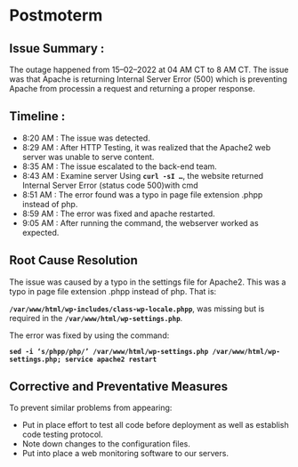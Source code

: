 # Postmoterm

## Issue Summary :

The outage happened from 15–02–2022 at 04 AM CT to 8 AM CT. The issue was that Apache is returning  Internal Server Error (500)  which is preventing Apache from processin a request and returning a proper response.

## Timeline :
* 8:20 AM : The issue was detected.
* 8:29 AM : After HTTP Testing, it was realized that the Apache2 web server was    unable to serve content.
* 8:35 AM : The issue escalated to the back-end team.
* 8:43 AM : Examine server Using **`curl -sI …`**, the website returned Internal Server Error (status code 500)with cmd
* 8:51 AM : The error found was a typo in page file extension .phpp instead of php.
* 8:59 AM : The error was fixed and apache restarted.
* 9:05 AM : After running the command, the webserver worked as expected.

## Root Cause Resolution

The issue was caused by a typo in the settings file for Apache2. This was a typo in page file extension .phpp instead of php. That is:

**`/var/www/html/wp-includes/class-wp-locale.phpp`**, was missing but is required in the **`/var/www/html/wp-settings.php`**.

The error was fixed by using the command:

 **`sed -i ‘s/phpp/php/’ /var/www/html/wp-settings.php /var/www/html/wp-settings.php; service apache2 restart`**

## Corrective and Preventative Measures

To prevent similar problems from appearing:
* Put in place effort to test all code before deployment as well as establish code testing protocol.
* Note down changes to the configuration files.
* Put into place a web monitoring software to our servers.
